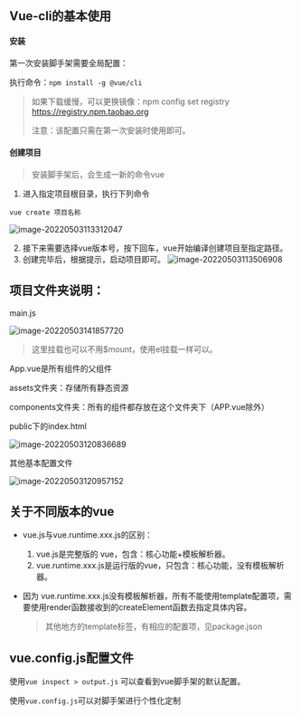 ## Vue-cli的基本使用

#### 安装

第一次安装脚手架需要全局配置：

执行命令：`npm install -g @vue/cli`

> 如果下载缓慢，可以更换镜像：npm config set registry https://registry.npm.taobao.org
>
> 注意：该配置只需在第一次安装时使用即可。



#### 创建项目

> 安装脚手架后，会生成一新的命令vue

1. 进入指定项目根目录，执行下列命令

`vue create 项目名称`

![image-20220503113312047](F:\study_notes\前端\vue_notes\vue-cli的基本使用.assets\image-20220503113312047.png)

2. 接下来需要选择vue版本号，按下回车，vue开始编译创建项目至指定路径。
3. 创建完毕后，根据提示，启动项目即可。
                                                            ![image-20220503113506908](F:\study_notes\前端\vue_notes\vue-cli的基本使用.assets\image-20220503113506908.png) 





## 项目文件夹说明：

main.js

![image-20220503141857720](F:\study_notes\前端\vue_notes\vue-cli的基本使用.assets\image-20220503141857720.png)

> 这里挂载也可以不用$mount，使用el挂载一样可以。



App.vue是所有组件的父组件



assets文件夹：存储所有静态资源



components文件夹：所有的组件都存放在这个文件夹下（APP.vue除外）



public下的index.html

![image-20220503120836689](F:\study_notes\前端\vue_notes\vue-cli的基本使用.assets\image-20220503120836689.png)



其他基本配置文件

![image-20220503120957152](F:\study_notes\前端\vue_notes\vue-cli的基本使用.assets\image-20220503120957152.png)



## 关于不同版本的vue

- vue.js与vue.runtime.xxx.js的区别：

  1. vue.js是完整版的 vue，包含：核心功能+模板解析器。
  2. vue.runtime.xxx.js是运行版的vue，只包含：核心功能，没有模板解析器。

- 因为 vue.runtime.xxx.js没有模板解析器，所有不能使用template配置项，需要使用render函数接收到的createElement函数去指定具体内容。

  > 其他地方的template标签，有相应的配置项，见package.json



## vue.config.js配置文件

使用`vue inspect > output.js` 可以查看到vue脚手架的默认配置。

使用`vue.config.js`可以对脚手架进行个性化定制
